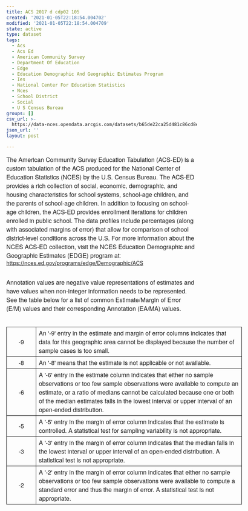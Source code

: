 ```yaml
---
title: ACS 2017 d cdp02 105
created: '2021-01-05T22:18:54.004702'
modified: '2021-01-05T22:18:54.004709'
state: active
type: dataset
tags:
  - Acs
  - Acs Ed
  - American Community Survey
  - Department Of Education
  - Edge
  - Education Demographic And Geographic Estimates Program
  - Ies
  - National Center For Education Statistics
  - Nces
  - School District
  - Social
  - U S Census Bureau
groups: []
csv_url: >-
  https://data-nces.opendata.arcgis.com/datasets/b65de22ca25d481c86cd8e0361a46bd2_1.csv?outSR=%7B%22latestWkid%22%3A3857%2C%22wkid%22%3A102100%7D
json_url: ''
layout: post

---
```

<span style='font-family:&quot;Avenir Next W01&quot;, &quot;Avenir Next W00&quot;, &quot;Avenir Next&quot;, Avenir, &quot;Helvetica Neue&quot;, sans-serif; font-size:16px;'>The American Community Survey Education Tabulation (ACS-ED) is a custom tabulation of the ACS produced for the National Center of Education Statistics (NCES) by the U.S. Census Bureau. The ACS-ED provides a rich collection of social, economic, demographic, and housing characteristics for school systems, school-age children, and the parents of school-age children. In addition to focusing on school-age children, the ACS-ED provides enrollment iterations for children enrolled in public school. The data profiles include percentages (along with associated margins of error) that allow for comparison of school district-level conditions across the U.S. For more information about the NCES ACS-ED collection, visit the NCES Education Demographic and Geographic Estimates (EDGE) program at: </span><a href='https://nces.ed.gov/programs/edge/Demographic/ACS' rel='nofollow ugc' style='color:rgb(0, 121, 193); text-decoration-line:none; font-family:&quot;Avenir Next W01&quot;, &quot;Avenir Next W00&quot;, &quot;Avenir Next&quot;, Avenir, &quot;Helvetica Neue&quot;, sans-serif; font-size:16px;' target='_blank'>https://nces.ed.gov/programs/edge/Demographic/ACS</a><div><br /></div><div><div style='font-family: &quot;Avenir Next W01&quot;, &quot;Avenir Next W00&quot;, &quot;Avenir Next&quot;, Avenir, &quot;Helvetica Neue&quot;, sans-serif; font-size: 16px;'>Annotation values are negative value representations of estimates and have values when non-integer information needs to be represented. See the table below for a list of common Estimate/Margin of Error (E/M) values and their corresponding Annotation (EA/MA) values.</div><div style='font-family: &quot;Avenir Next W01&quot;, &quot;Avenir Next W00&quot;, &quot;Avenir Next&quot;, Avenir, &quot;Helvetica Neue&quot;, sans-serif; font-size: 16px;'><br /></div><div style='font-family: &quot;Avenir Next W01&quot;, &quot;Avenir Next W00&quot;, &quot;Avenir Next&quot;, Avenir, &quot;Helvetica Neue&quot;, sans-serif; font-size: 16px;'><table border='1' cellpadding='0' cellspacing='0' style='margin-bottom: 1.5rem; width: 467.5pt; border-collapse: collapse; border-spacing: 0px; border: none; font-size: 0.875rem;' width='623'><tbody><tr style='border-bottom: 1px solid rgb(204, 204, 204);'><td style='border: 1pt solid windowtext; padding: 0in 5.4pt; width: 49.25pt;' width='66'><p style='margin: 3pt 0in; text-align: center;'><font size='3' style='font-family: inherit;'>-9</font></p><font size='3' style='font-family: inherit;'></font></td><td style='border-left: none; border-right: 1pt solid windowtext; padding: 0in 5.4pt; width: 418.25pt; border-top: 1pt solid windowtext; border-bottom: 1pt solid windowtext; border-image: initial;' valign='bottom' width='558'><p style='margin: 3pt 0in;'><font size='3' style='font-family: inherit;'>An '-9' entry in the estimate and margin of error columns indicates that data for this geographic area cannot be displayed because the number of sample cases is too small.</font></p><font size='3' style='font-family: inherit;'></font></td></tr><tr style='border-bottom: 1px solid rgb(204, 204, 204);'><td style='border-left: 1pt solid windowtext; border-right: 1pt solid windowtext; padding: 0in 5.4pt; width: 49.25pt; border-bottom: 1pt solid windowtext; border-image: initial; border-top: none;' width='66'><p style='margin: 3pt 0in; text-align: center;'><font size='3' style='font-family: inherit;'>-8</font></p><font size='3' style='font-family: inherit;'></font></td><td style='border-left: none; border-right: 1pt solid windowtext; padding: 0in 5.4pt; width: 418.25pt; border-top: none; border-bottom: 1pt solid windowtext;' valign='bottom' width='558'><p style='margin: 3pt 0in;'><font size='3' style='font-family: inherit;'>An '-8' means that the estimate is not applicable or not available.</font></p><font size='3' style='font-family: inherit;'></font></td></tr><tr style='border-bottom: 1px solid rgb(204, 204, 204);'><td style='border-left: 1pt solid windowtext; border-right: 1pt solid windowtext; padding: 0in 5.4pt; width: 49.25pt; border-bottom: 1pt solid windowtext; border-image: initial; border-top: none;' width='66'><p style='margin: 3pt 0in; text-align: center;'><font size='3' style='font-family: inherit;'>-6</font></p><font size='3' style='font-family: inherit;'></font></td><td style='border-left: none; border-right: 1pt solid windowtext; padding: 0in 5.4pt; width: 418.25pt; border-top: none; border-bottom: 1pt solid windowtext;' valign='bottom' width='558'><p style='margin: 3pt 0in;'><font size='3' style='font-family: inherit;'>A '-6' entry in the estimate column indicates that either no sample observations or too few sample observations were available to compute an   estimate, or a ratio of medians cannot be calculated because one or both of the median estimates falls in the lowest interval or upper interval of an open-ended distribution.</font></p><font size='3' style='font-family: inherit;'></font></td></tr><tr style='border-bottom: 1px solid rgb(204, 204, 204);'><td style='border-left: 1pt solid windowtext; border-right: 1pt solid windowtext; padding: 0in 5.4pt; width: 49.25pt; border-bottom: 1pt solid windowtext; border-image: initial; border-top: none;' width='66'><p style='margin: 3pt 0in; text-align: center;'><font size='3' style='font-family: inherit;'>-5</font></p><font size='3' style='font-family: inherit;'></font></td><td style='border-left: none; border-right: 1pt solid windowtext; padding: 0in 5.4pt; width: 418.25pt; border-top: none; border-bottom: 1pt solid windowtext;' valign='bottom' width='558'><p style='margin: 3pt 0in;'><font size='3' style='font-family: inherit;'>A '-5' entry in the margin of error column indicates that the estimate is controlled. A statistical test for sampling variability is not appropriate.</font></p><font size='3' style='font-family: inherit;'></font></td></tr><tr style='border-bottom: 1px solid rgb(204, 204, 204);'><td style='border-left: 1pt solid windowtext; border-right: 1pt solid windowtext; padding: 0in 5.4pt; width: 49.25pt; border-bottom: 1pt solid windowtext; border-image: initial; border-top: none;' width='66'><p style='margin: 3pt 0in; text-align: center;'><font size='3' style='font-family: inherit;'>-3</font></p><font size='3' style='font-family: inherit;'></font></td><td style='border-left: none; border-right: 1pt solid windowtext; padding: 0in 5.4pt; width: 418.25pt; border-top: none; border-bottom: 1pt solid windowtext;' valign='bottom' width='558'><p style='margin: 3pt 0in;'><font size='3' style='font-family: inherit;'>A '-3' entry in the margin of error column indicates that the median falls in the lowest interval or upper interval of an open-ended distribution. A statistical test is not appropriate.</font></p><font size='3' style='font-family: inherit;'></font></td></tr><tr style='border-bottom: none;'><td style='border-left: 1pt solid windowtext; border-right: 1pt solid windowtext; padding: 0in 5.4pt; width: 49.25pt; border-bottom: 1pt solid windowtext; border-image: initial; border-top: none;' width='66'><p style='margin: 3pt 0in; text-align: center;'><font size='3' style='font-family: inherit;'>-2</font></p><font size='3' style='font-family: inherit;'></font></td><td style='border-left: none; border-right: 1pt solid windowtext; padding: 0in 5.4pt; width: 418.25pt; border-top: none; border-bottom: 1pt solid windowtext;' valign='bottom' width='558'><p style='margin: 3pt 0in;'><font size='3' style='font-family: inherit;'>A '-2' entry in the margin of error column indicates that either no sample observations or too few sample observations were available to compute a standard error and thus the margin of error. A statistical test is not appropriate.</font></p><font size='3' style='font-family: inherit;'></font></td></tr></tbody></table></div></div>
